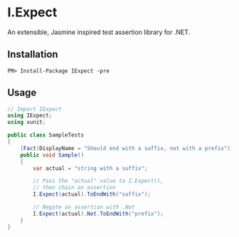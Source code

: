 # I.Expect

An extensible, Jasmine inspired test assertion library for .NET.

## Installation

```
PM> Install-Package IExpect -pre
```

## Usage

```C#
// Import IExpect
using IExpect;
using xunit;

public class SampleTests
{
    [Fact(DisplayName = "Should end with a suffix, not with a prefix")]
    public void Sample()
    {
        var actual = "string with a suffix";

        // Pass the "actual" value to I.Expect(),
        // then chain an assertion
        I.Expect(actual).ToEndWith("suffix");

        // Negate an assertion with .Not
        I.Expect(actual).Not.ToEndWith("prefix");
    }
}
```
